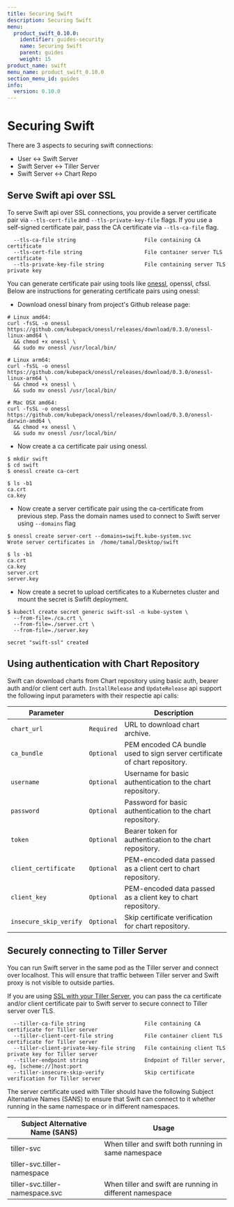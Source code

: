 ```yaml
---
title: Securing Swift
description: Securing Swift
menu:
  product_swift_0.10.0:
    identifier: guides-security
    name: Securing Swift
    parent: guides
    weight: 15
product_name: swift
menu_name: product_swift_0.10.0
section_menu_id: guides
info:
  version: 0.10.0
---
```


# Securing Swift

There are 3 aspects to securing swift connections:

- User <-> Swift Server
- Swift Server <-> Tiller Server
- Swift Server <-> Chart Repo


## Serve Swift api over SSL

To serve Swift api over SSL connections, you provide a server certificate pair via `--tls-cert-file` and `--tls-private-key-file` flags. If you use a self-signed certificate pair, pass the CA certificate via `--tls-ca-file` flag.

```
  --tls-ca-file string                      File containing CA certificate
  --tls-cert-file string                    File container server TLS certificate
  --tls-private-key-file string             File containing server TLS private key
```

You can generate certificate pair using tools like [onessl](https://github.com/kubepack/onessl), openssl, cfssl. Below are instructions for generating certificate pairs using onessl:

- Download onessl binary from project's Github release page:

```console
# Linux amd64:
curl -fsSL -o onessl https://github.com/kubepack/onessl/releases/download/0.3.0/onessl-linux-amd64 \
  && chmod +x onessl \
  && sudo mv onessl /usr/local/bin/

# Linux arm64:
curl -fsSL -o onessl https://github.com/kubepack/onessl/releases/download/0.3.0/onessl-linux-arm64 \
  && chmod +x onessl \
  && sudo mv onessl /usr/local/bin/

# Mac OSX amd64:
curl -fsSL -o onessl https://github.com/kubepack/onessl/releases/download/0.3.0/onessl-darwin-amd64 \
  && chmod +x onessl \
  && sudo mv onessl /usr/local/bin/
```

- Now create a ca certificate pair using onessl.

```console
$ mkdir swift
$ cd swift
$ onessl create ca-cert

$ ls -b1
ca.crt
ca.key
```

- Now create a server certificate pair using the ca-certificate from previous step. Pass the domain names used to connect to Swift server using `--domains` flag

```console
$ onessl create server-cert --domains=swift.kube-system.svc
Wrote server certificates in  /home/tamal/Desktop/swift

$ ls -b1
ca.crt
ca.key
server.crt
server.key
```

- Now create a secret to upload certificates to a Kubernetes cluster and mount the secret is Swfift deployment.

```console
$ kubectl create secret generic swift-ssl -n kube-system \
  --from-file=./ca.crt \
  --from-file=./server.crt \
  --from-file=./server.key

secret "swift-ssl" created
```


## Using authentication with Chart Repository

Swift can download charts from Chart repository using basic auth, bearer auth and/or client cert auth. `InstallRelease` and `UpdateRelease` api support the following input parameters with their respectie api calls:

| Parameter              |            | Description                                                                |
|------------------------|------------| ---------------------------------------------------------------------------|
| `chart_url`            | `Required` | URL to download chart archive.                                              |
| `ca_bundle`            | `Optional` | PEM encoded CA bundle used to sign server certificate of chart repository. |
| `username`             | `Optional` | Username for basic authentication to the chart repository.                 |
| `password`             | `Optional` | Password for basic authentication to the chart repository.                 |
| `token`                | `Optional` | Bearer token for authentication to the chart repository.                   |
| `client_certificate`   | `Optional` | PEM-encoded data passed as a client cert to chart repository.              |
| `client_key`           | `Optional` | PEM-encoded data passed as a client key to chart repository.               |
| `insecure_skip_verify` | `Optional` | Skip certificate verification for chart repository.                        |


## Securely connecting to Tiller Server

You can run Swift server in the same pod as the Tiller server and connect over localhost. This will ensure that traffic between Tiller server and Swift proxy is not visible to outside parties.

If you are using [SSL with your Tiller Server](https://github.com/kubernetes/helm/blob/master/docs/tiller_ssl.md), you can pass the ca certificate and/or client certificate pair to Swift server to secure connect to Tiller server over TLS.

```
  --tiller-ca-file string                   File containing CA certificate for Tiller server
  --tiller-client-cert-file string          File container client TLS certificate for Tiller server
  --tiller-client-private-key-file string   File containing client TLS private key for Tiller server
  --tiller-endpoint string                  Endpoint of Tiller server, eg, [scheme://]host:port
  --tiller-insecure-skip-verify             Skip certificate verification for Tiller server
```

The server certificate used with Tiller should have the following Subject Alternative Names (SANS) to ensure that Swift can connect to it whether running in the same namespace or in different namespaces.

| Subject Alternative Name (SANS) | Usage                                                    |
|---------------------------------|----------------------------------------------------------|
| tiller-svc                      | When tiller and swift both running in same namespace     |
| tiller-svc.tiller-namespace     |                                                          |
| tiller-svc.tiller-namespace.svc | When tiller and swift are running in different namespace |
